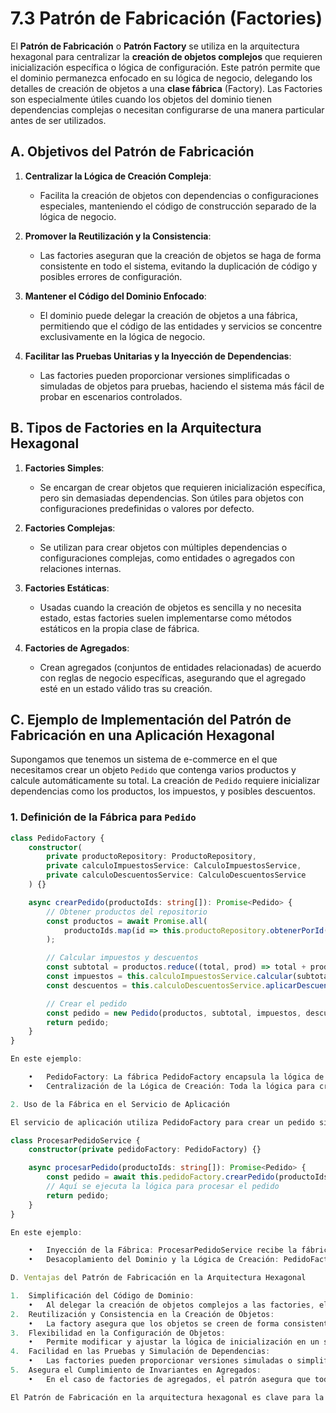 # 7.3 Patrón de Fabricación (Factories)

El **Patrón de Fabricación** o **Patrón Factory** se utiliza en la arquitectura hexagonal para centralizar la **creación de objetos complejos** que requieren inicialización específica o lógica de configuración. Este patrón permite que el dominio permanezca enfocado en su lógica de negocio, delegando los detalles de creación de objetos a una **clase fábrica** (Factory). Las Factories son especialmente útiles cuando los objetos del dominio tienen dependencias complejas o necesitan configurarse de una manera particular antes de ser utilizados.

## A. Objetivos del Patrón de Fabricación

1. **Centralizar la Lógica de Creación Compleja**:

   - Facilita la creación de objetos con dependencias o configuraciones especiales, manteniendo el código de construcción separado de la lógica de negocio.

2. **Promover la Reutilización y la Consistencia**:

   - Las factories aseguran que la creación de objetos se haga de forma consistente en todo el sistema, evitando la duplicación de código y posibles errores de configuración.

3. **Mantener el Código del Dominio Enfocado**:

   - El dominio puede delegar la creación de objetos a una fábrica, permitiendo que el código de las entidades y servicios se concentre exclusivamente en la lógica de negocio.

4. **Facilitar las Pruebas Unitarias y la Inyección de Dependencias**:
   - Las factories pueden proporcionar versiones simplificadas o simuladas de objetos para pruebas, haciendo el sistema más fácil de probar en escenarios controlados.

## B. Tipos de Factories en la Arquitectura Hexagonal

1. **Factories Simples**:

   - Se encargan de crear objetos que requieren inicialización específica, pero sin demasiadas dependencias. Son útiles para objetos con configuraciones predefinidas o valores por defecto.

2. **Factories Complejas**:

   - Se utilizan para crear objetos con múltiples dependencias o configuraciones complejas, como entidades o agregados con relaciones internas.

3. **Factories Estáticas**:

   - Usadas cuando la creación de objetos es sencilla y no necesita estado, estas factories suelen implementarse como métodos estáticos en la propia clase de fábrica.

4. **Factories de Agregados**:
   - Crean agregados (conjuntos de entidades relacionadas) de acuerdo con reglas de negocio específicas, asegurando que el agregado esté en un estado válido tras su creación.

## C. Ejemplo de Implementación del Patrón de Fabricación en una Aplicación Hexagonal

Supongamos que tenemos un sistema de e-commerce en el que necesitamos crear un objeto `Pedido` que contenga varios productos y calcule automáticamente su total. La creación de `Pedido` requiere inicializar dependencias como los productos, los impuestos, y posibles descuentos.

### 1. Definición de la Fábrica para `Pedido`

```typescript
class PedidoFactory {
    constructor(
        private productoRepository: ProductoRepository,
        private calculoImpuestosService: CalculoImpuestosService,
        private calculoDescuentosService: CalculoDescuentosService
    ) {}

    async crearPedido(productoIds: string[]): Promise<Pedido> {
        // Obtener productos del repositorio
        const productos = await Promise.all(
            productoIds.map(id => this.productoRepository.obtenerPorId(id))
        );

        // Calcular impuestos y descuentos
        const subtotal = productos.reduce((total, prod) => total + prod.precio, 0);
        const impuestos = this.calculoImpuestosService.calcular(subtotal);
        const descuentos = this.calculoDescuentosService.aplicarDescuento(productos);

        // Crear el pedido
        const pedido = new Pedido(productos, subtotal, impuestos, descuentos);
        return pedido;
    }
}

En este ejemplo:

	•	PedidoFactory: La fábrica PedidoFactory encapsula la lógica de creación de un pedido, incluyendo la obtención de productos desde un repositorio, el cálculo de impuestos y la aplicación de descuentos.
	•	Centralización de la Lógica de Creación: Toda la lógica para crear un pedido se centraliza en la fábrica, manteniendo la lógica del dominio en Pedido enfocada solo en el estado y el comportamiento del pedido.

2. Uso de la Fábrica en el Servicio de Aplicación

El servicio de aplicación utiliza PedidoFactory para crear un pedido sin conocer los detalles de su inicialización.

class ProcesarPedidoService {
    constructor(private pedidoFactory: PedidoFactory) {}

    async procesarPedido(productoIds: string[]): Promise<Pedido> {
        const pedido = await this.pedidoFactory.crearPedido(productoIds);
        // Aquí se ejecuta la lógica para procesar el pedido
        return pedido;
    }
}

En este ejemplo:

	•	Inyección de la Fábrica: ProcesarPedidoService recibe la fábrica PedidoFactory como dependencia, permitiendo crear el pedido sin conocer los detalles de su construcción.
	•	Desacoplamiento del Dominio y la Lógica de Creación: PedidoFactory encapsula la creación del pedido, manteniendo el servicio de aplicación y el dominio enfocados en el proceso y la lógica de negocio.

D. Ventajas del Patrón de Fabricación en la Arquitectura Hexagonal

1.	Simplificación del Código de Dominio:
	•	Al delegar la creación de objetos complejos a las factories, el dominio permanece limpio y centrado en las reglas de negocio, sin distracciones de lógica de construcción.
2.	Reutilización y Consistencia en la Creación de Objetos:
	•	La factory asegura que los objetos se creen de forma consistente y reutilizable en todo el sistema, con las mismas reglas de inicialización aplicadas.
3.	Flexibilidad en la Configuración de Objetos:
	•	Permite modificar y ajustar la lógica de inicialización en un solo lugar, facilitando cambios futuros sin necesidad de alterar el código del dominio.
4.	Facilidad en las Pruebas y Simulación de Dependencias:
	•	Las factories pueden proporcionar versiones simuladas o simplificadas de objetos para facilitar las pruebas, especialmente cuando se necesita simular estados iniciales específicos o dependencias.
5.	Asegura el Cumplimiento de Invariantes en Agregados:
	•	En el caso de factories de agregados, el patrón asegura que todos los objetos relacionados se creen en un estado válido, respetando las reglas de negocio y manteniendo la consistencia interna.

El Patrón de Fabricación en la arquitectura hexagonal es clave para la creación de objetos complejos y garantiza que el dominio permanezca enfocado en la lógica de negocio. Este patrón facilita el mantenimiento, promueve la consistencia y permite pruebas más flexibles, asegurando que los objetos del sistema cumplan con los requisitos específicos y estén listos para su uso en la lógica de negocio.

```
